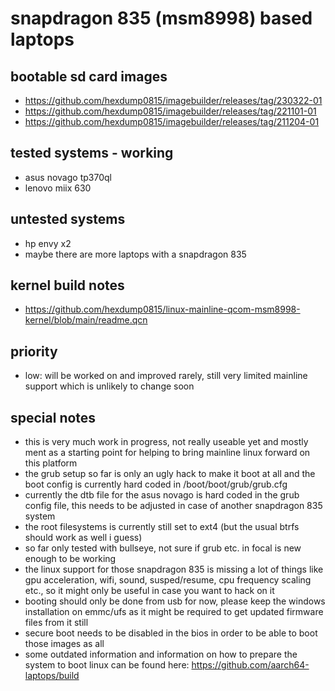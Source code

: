 # snapdragon 835 (msm8998) based laptops

## bootable sd card images

- https://github.com/hexdump0815/imagebuilder/releases/tag/230322-01
- https://github.com/hexdump0815/imagebuilder/releases/tag/221101-01
- https://github.com/hexdump0815/imagebuilder/releases/tag/211204-01

## tested systems - working

- asus novago tp370ql
- lenovo miix 630

## untested systems

- hp envy x2
- maybe there are more laptops with a snapdragon 835

## kernel build notes

- https://github.com/hexdump0815/linux-mainline-qcom-msm8998-kernel/blob/main/readme.qcn

## priority

- low: will be worked on and improved rarely, still very limited mainline support which is unlikely to change soon

## special notes

- this is very much work in progress, not really useable yet and mostly ment as a starting point for helping to bring mainline linux forward on this platform
- the grub setup so far is only an ugly hack to make it boot at all and the boot config is currently hard coded in /boot/boot/grub/grub.cfg
- currently the dtb file for the asus novago is hard coded in the grub config file, this needs to be adjusted in case of another snapdragon 835 system
- the root filesystems is currently still set to ext4 (but the usual btrfs should work as well i guess)
- so far only tested with bullseye, not sure if grub etc. in focal is new enough to be working
- the linux support for those snapdragon 835 is missing a lot of things like gpu acceleration, wifi, sound, susped/resume, cpu frequency scaling etc., so it might only be useful in case you want to hack on it
- booting should only be done from usb for now, please keep the windows installation on emmc/ufs as it might be required to get updated firmware files from it still
- secure boot needs to be disabled in the bios in order to be able to boot those images as all
- some outdated information and information on how to prepare the system to boot linux can be found here: https://github.com/aarch64-laptops/build
